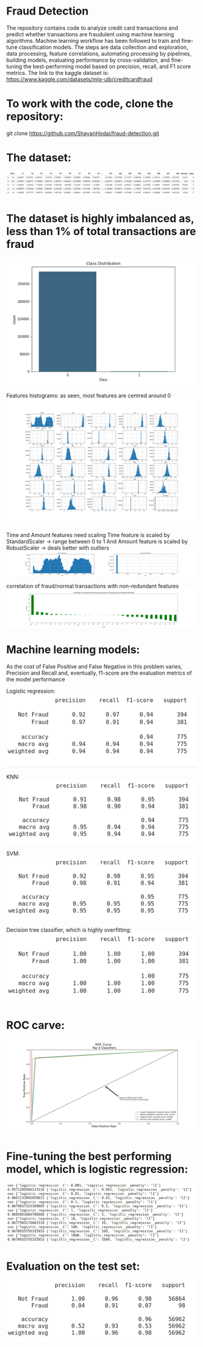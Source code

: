 # Fraud Detection
The repository contains code to analyze credit card transactions and predict whether transactions are fraudulent using machine learning algorithms. Machine learning workflow has been followed to train and fine-tune classification models. The steps are data collection and exploration, data processing, feature correlations, automating processing by pipelines, building models, evaluating performance by cross-validation, and fine-tuning the best-performing model based on precision, recall, and F1 score metrics.
The link to the kaggle dataset is: https://www.kaggle.com/datasets/mlg-ulb/creditcardfraud

# To work with the code, clone the repository: 
git clone https://github.com/ShayanHodai/fraud-detection.git

# The dataset:
![Example Image](images/dataset.png)

# The dataset is highly imbalanced as, less than 1% of total transactions are fraud
![Example Image](images/imbalanced%20dataset.png)

Features histograms: as seen, most features are centred around 0
![Example Image](images/features%20histogram.png)

Time and Amount features need scaling
Time feature is scaled by StandardScaler -> range between 0 to 1
And Amount feature is scaled by RobustScaler -> deals better with outliers
![Example Image](images/two_features.png)

correlation of fraud/normal transactions with non-redundant features
![Example Image](images/corr2.png)

# Machine learning models:
As the cost of False Positive and False Negative in this problem varies, Precision and Recall and, eventually, f1-score are the evaluation metrics of the model performance

Logistic regression:
![Example Image](images/logistic%20regression.png)

KNN:
![Example Image](images/KNN.png)

SVM:
![Example Image](images/SVM.png)

Decision tree classifier, which is highly overfitting:
![Example Image](images/Decision%20Tree.png)

# ROC carve:
![Example Image](images/ROC.png)

# Fine-tuning the best performing model, which is logistic regression:
![Example Image](images/fine-tuning.png)

# Evaluation on the test set:
![Example Image](images/evaluation%20on%20test.png)

